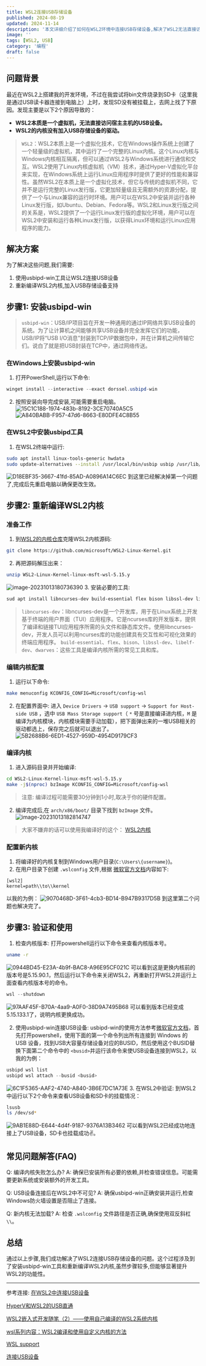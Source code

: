 ```yaml
---
title: WSL2连接USB存储设备
published: 2024-08-19
updated: 2024-11-14
description: '本文详细介绍了如何在WSL2环境中连接USB存储设备,解决了WSL2无法直接访问宿主机USB设备和内核缺少USB存储设备驱动的问题。通过使用usbipd-win工具和重新编译WSL2内核,实现了USB设备在WSL2中的成功挂载。'
image: ''
tags: [WSL2, USB]
category: '编程'
draft: false
---
```

## 问题背景

最近在WSL2上搭建我的开发环境，不过在我尝试将bin文件烧录到SD卡（这里我是通过USB读卡器连接到电脑上）上时，发现SD没有被挂载上，去网上找了下原因。发现主要是以下2个原因导致的：

- **WSL2本质是一个虚拟机，无法直接访问宿主主机的USB设备。**
- **WSL2的内核没有加入USB存储设备的驱动。**

> `WSL2`：WSL2本质上是一个虚拟化技术，它在Windows操作系统上创建了一个轻量级的虚拟机，其中运行了一个完整的Linux内核。这个Linux内核与Windows内核相互隔离，但可以通过WSL2与Windows系统进行通信和交互。WSL2使用了Linux内核虚拟机（VM）技术，通过Hyper-V虚拟化平台来实现，在Windows系统上运行Linux应用程序时提供了更好的性能和兼容性。虽然WSL2在本质上是一个虚拟化技术，但它与传统的虚拟机不同，它并不是运行完整的Linux发行版，它更加轻量级且无需额外的资源分配，提供了一个与Linux兼容的运行时环境。用户可以在WSL2中安装并运行各种Linux发行版，如Ubuntu、Debian、Fedora等。WSL2和Linux发行版之间的关系是，WSL2提供了一个运行Linux发行版的虚拟化环境，用户可以在WSL2中安装和运行各种Linux发行版，以获得Linux环境和运行Linux应用程序的能力。

## 解决方案

为了解决这些问题,我们需要:

1. 使用usbipd-win工具让WSL2连接USB设备
2. 重新编译WSL2内核,加入USB存储设备支持

## 步骤1: 安装usbipd-win

> `usbipd-win`：USB/IP项目旨在开发一种通用的通过IP网络共享USB设备的系统。为了让计算机之间能够共享USB设备并完全发挥它们的功能，USB/IP将“USB I/O消息”封装到TCP/IP数据包中，并在计算机之间传输它们。说白了就是把USB封装在TCP中，通过网络传送。

### 在Windows上安装usbipd-win

1. 打开PowerShell,运行以下命令:

```powershell
winget install --interactive --exact dorssel.usbipd-win
```

2. 按照安装向导完成安装,可能需要重启电脑。
   ![15C1C188-1974-483b-8192-3CE70740A5C5](https://images.oathblade.com/images/2024/09/01/1f7cb115987679f375e9f862e1484bb0.webp)
   ![A840BABB-F957-47d6-8663-E80DFE4C8B55](https://images.oathblade.com/images/2024/09/01/4ede648700ffd07ef3d8f55ea17ecf4b.webp)

### 在WSL2中安装usbipd工具

1. 在WSL2终端中运行:

```bash
sudo apt install linux-tools-generic hwdata
sudo update-alternatives --install /usr/local/bin/usbip usbip /usr/lib/linux-tools/*-generic/usbip 20
```

![D18EBF35-3667-41fd-85AD-A0896A14C6EC](https://images.oathblade.com/images/2024/09/01/57c07cc025918ce5c7d6b6256a72f340.webp)
到这里已经解决掉第一个问题了,完成后先重启电脑以确保更改生效。

## 步骤2: 重新编译WSL2内核

### 准备工作

1. 到[WSL2的内核仓库](https://github.com/microsoft/WSL2-Linux-Kernel)克隆WSL2内核源码:

```bash
git clone https://github.com/microsoft/WSL2-Linux-Kernel.git
```

2. 再把源码解压出来：

```bash
unzip WSL2-Linux-Kernel-linux-msft-wsl-5.15.y
```

![image-20231013180736390](https://images.oathblade.com/images/2024/09/01/2f7deb4e2fd43d37040f8b7e469e4826.webp)
3. 安装必要的工具:

```bash
sud apt install libncurses-dev build-essential flex bison libssl-dev libelf-dev dwarves
```

> `libncurses-dev`：libncurses-dev是一个开发库，用于在Linux系统上开发基于终端的用户界面（TUI）应用程序。它是ncurses库的开发版本，提供了编译和链接TUI应用程序所需的头文件和静态库文件。使用libncurses-dev，开发人员可以利用ncurses库的功能创建具有交互性和可视化效果的终端应用程序。
> `build-essential`、`flex`、`bison`、`libssl-dev`、`libelf-dev`、`dwarves`：这些工具是编译内核所需的常见工具和库。

### 编辑内核配置

1. 运行以下命令:

```bash
make menuconfig KCONFIG_CONFIG=Microsoft/config-wsl
```

2. 在配置界面中:
   进入 `Device Drivers` -> `USB support` -> `Support for Host-side USB` ，选中 `USB Mass Storage support`（ `*` 号是直接编译进内核，`M` 是编译为内核模块，内核模块需要手动加载），把下面弹出来的一堆USB相关的驱动都选上，保存完之后就可以退出了。
   ![5B2688B6-6ED1-4527-959D-4954D9179CF3](https://images.oathblade.com/images/2024/09/01/0bc061c6475bc5c452c1e748f506498d.webp)

### 编译内核

1. 进入源码目录并开始编译:

```bash
cd WSL2-Linux-Kernel-linux-msft-wsl-5.15.y
make -j$(nproc) bzImage KCONFIG_CONFIG=Microsoft/config-wsl
```

> 注意: 编译过程可能需要30分钟到1小时,取决于你的硬件配置。

2. 编译完成后,在 `arch/x86/boot/` 目录下找到 `bzImage` 文件。
   ![image-20231013182814747](https://images.oathblade.com/images/2024/09/01/c0ed2d5b03fac39eaf42ab751b335bb0.webp)

> 大家不嫌弃的话可以使用我编译好的这个：
> [WSL2内核](https://alist.oathblade.com/)

### 配置新内核

1. 将编译好的内核复制到Windows用户目录(`C:\Users\{username}`)。
2. 在用户目录下创建 `.wslconfig` 文件,根据 [微软官方文档](https://docs.microsoft.com/zh-cn/windows/wsl/wsl-config#options-for-wslconfig)内容如下:

```
[wsl2]
kernel=path\\to\\kernel
```

以我的为例：
![9070468D-3F61-4cb3-BD14-B947B9317D5B](https://images.oathblade.com/images/2024/09/01/b7be3960a1be65e038082f70f313a97b.webp)
到这里第二个问题也解决完了。

## 步骤3: 验证和使用

1. 检查内核版本:
   打开powershell运行以下命令来查看内核版本号。

```bash
uname -r
```

![0944BD45-E23A-4b9f-BAC8-A96E95CF021C](https://images.oathblade.com/images/2024/09/01/c94d13319237d05ec10c69c684eaca6e.webp)
可以看到这是更换内核前的版本号是5.15.90.1，然后运行以下命令来关闭WSL2，再重新打开WSL2并运行上面查看内核版本号的命令。

```powershell
wsl --shutdown
```

![97AAF45F-B70A-4aa9-A0F0-38D9A7495B68](https://images.oathblade.com/images/2024/09/01/df78ab6851d11abb27155682462e20fb.webp)
可以看到版本已经变成5.15.133.1了，说明内核更换成功。

2. 使用usbipd-win连接USB设备:
   usbipd-win的使用方法参考[微软官方文档](https://learn.microsoft.com/zh-cn/windows/wsl/connect-usb)，首先打开powershell，使用下面的第一个命令列出所有连接到 Windows 的 USB 设备，找到USB大容量存储设备对应的BUSID，然后使用这个BUSID替换下面第二个命令中的 `<busid>`并运行该命令来使USB设备连接到WSL2，以我的为例：

```powershell
usbipd wsl list
usbipd wsl attach --busid <busid>
```

![6C1F5365-AAF2-4740-A840-3B6E7DC1A73E](https://images.oathblade.com/images/2024/09/01/b27f9b936056cb878f608fef5b911b3f.webp)
3. 在WSL2中验证:
   到WSL2中运行以下2个命令来查看USB设备和SD卡的挂载情况：

```bash
lsusb
ls /dev/sd*
```

![9AB1E88D-E644-4d4f-9187-9376A13B3462](https://images.oathblade.com/images/2024/09/01/b6dd8af1be5eacdbd53eca21c7a84e71.webp)
可以看到WSL2已经成功地连接上了USB设备，SD卡也挂载成功✌️。

## 常见问题解答(FAQ)

Q: 编译内核失败怎么办?
A: 确保已安装所有必要的依赖,并检查错误信息。可能需要更新系统或安装额外的开发工具。

Q: USB设备连接后在WSL2中不可见?
A: 确保usbipd-win正确安装并运行,检查Windows防火墙设置是否阻止了连接。

Q: 新内核无法加载?
A: 检查 `.wslconfig` 文件路径是否正确,确保使用双反斜杠 `\\`。

## 总结

通过以上步骤,我们成功解决了WSL2连接USB存储设备的问题。这个过程涉及到了安装usbipd-win工具和重新编译WSL2内核,虽然步骤较多,但能够显著提升WSL2的功能性。

---

参考连接:
[在WSL2中连接USB设备](https://www.littleqiu.net/access-usb-storage-in-wsl2/)

[HyperV和WSL2的USB直通](https://yadom.in/archives/usb-passthrough-hyper-v-and-wsl2.html)

[WSL2嵌入式开发随笔（2）——使用自己编译的WSL2系统内核](https://zhuanlan.zhihu.com/p/609431551)

[wsl系列内容：WSL2编译和使用自定义内核的方法](https://blog.csdn.net/chubbykkk/article/details/125216332)

[WSL support](https://github.com/dorssel/usbipd-win/wiki/WSL-support#usbip-client-tools)

[连接USB设备](https://learn.microsoft.com/zh-cn/windows/wsl/connect-usb)

